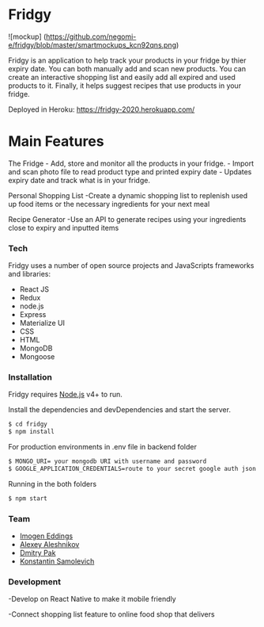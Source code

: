 # Fridgy

![mockup] (https://github.com/negomi-e/fridgy/blob/master/smartmockups_kcn92qns.png)

Fridgy is an application to help track your products in your fridge by thier expiry date. You can both manually add and scan new products. You can create an interactive shopping list and easily add all expired and used products to it. Finally, it helps suggest recipes that use products in your fridge.

Deployed in Heroku:  https://fridgy-2020.herokuapp.com/

# Main Features

The Fridge
    - Add, store and monitor all the products in your fridge.
    - Import and scan photo file to read product type and printed expiry date
    - Updates expiry date and track what is in your fridge.

Personal Shopping List
    -Create a dynamic shopping list to replenish used up food items or the necessary ingredients for your next meal
    
Recipe Generator
    -Use an API to generate recipes using your ingredients close to expiry and inputted items

### Tech

Fridgy uses a number of open source projects and JavaScripts frameworks and libraries:

* React JS
* Redux
* node.js
* Express
* Materialize UI
* CSS
* HTML
* MongoDB
* Mongoose


### Installation

Fridgy requires [Node.js](https://nodejs.org/) v4+ to run.

Install the dependencies and devDependencies and start the server.

```sh
$ cd fridgy
$ npm install
```

For production environments in .env file in backend folder

```sh
$ MONGO_URI= your mongodb URI with username and password
$ GOOGLE_APPLICATION_CREDENTIALS=route to your secret google auth json file
```

Running in the both folders

```sh
$ npm start
```

### Team

* [Imogen Eddings]
* [Alexey Aleshnikov]
* [Dmitry Pak]
* [Konstantin Samolevich]


### Development

   -Develop on React Native to make it mobile friendly
   
   -Connect shopping list feature to online food shop that delivers


  [Imogen Eddings]: <https://github.com/negomi-e/>
  [Alexey Aleshnikov]: <https://github.com/AV-Aleksey>
  [Dmitry Pak]: <https://github.com/pakdmitry88>
  [Konstantin Samolevich]: <https://github.com/samolevich>

